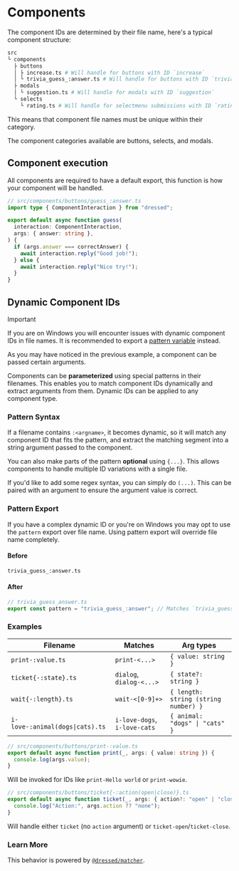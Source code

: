 # Components

The component IDs are determined by their file name, here's a typical component
structure:

```sh
src
└ components
  ├ buttons
  │ ├ increase.ts # Will handle for buttons with ID `increase`
  │ └ trivia_guess_:answer.ts # Will handle for buttons with ID `trivia_guess_(.+)`
  ├ modals
  │ └ suggestion.ts # Will handle for modals with ID `suggestion`
  └ selects
    └ rating.ts # Will handle for selectmenu submissions with ID `rating`
```

This means that component file names must be unique within their category.

The component categories available are buttons, selects, and modals.

## Component execution

All components are required to have a default export, this function is how your
component will be handled.

```ts
// src/components/buttons/guess_:answer.ts
import type { ComponentInteraction } from "dressed";

export default async function guess(
  interaction: ComponentInteraction,
  args: { answer: string },
) {
  if (args.answer === correctAnswer) {
    await interaction.reply("Good job!");
  } else {
    await interaction.reply("Nice try!");
  }
}
```

## Dynamic Component IDs

> [!IMPORTANT]
> If you are on Windows you will encounter issues with dynamic component IDs in file names. It is recommended to export a [pattern variable](#pattern-export) instead.

As you may have noticed in the previous example, a component can be passed certain arguments.

Components can be **parameterized** using special patterns in their filenames. This enables you to match component IDs dynamically and extract arguments from them. Dynamic IDs can be applied to any component type.

### Pattern Syntax

If a filename contains `:<argname>`, it becomes dynamic, so it will match any component ID that fits the pattern, and extract the matching segment into a string argument passed to the component.

You can also make parts of the pattern **optional** using `{...}`. This allows components to handle multiple ID variations with a single file.

If you'd like to add some regex syntax, you can simply do `(...)`. This can be paired with an argument to ensure the argument value is correct.

### Pattern Export

If you have a complex dynamic ID or you're on Windows you may opt to use the `pattern` export over file name. Using pattern export will override file name completely.

#### Before

```sh
trivia_guess_:answer.ts
```

#### After

```ts
// trivia_guess_answer.ts
export const pattern = "trivia_guess_:answer"; // Matches `trivia_guess_([^/]+)` no matter the filename
```

### Examples

| Filename                        | Matches                      | Arg types                            |
| ------------------------------- | ---------------------------- | ------------------------------------ |
| `print-:value.ts`               | `print-<...>`                | `{ value: string }`                  |
| `ticket{-:state}.ts`            | `dialog`, `dialog-<...>`     | `{ state?: string }`                 |
| `wait{-:length}.ts`             | `wait-<[0-9]+>`              | `{ length: string (string number) }` |
| `i-love-:animal(dogs\|cats).ts` | `i-love-dogs`, `i-love-cats` | `{ animal: "dogs" \| "cats" }`       |

```ts
// src/components/buttons/print-:value.ts
export default async function print(_, args: { value: string }) {
  console.log(args.value);
}
```

Will be invoked for IDs like `print-Hello world` or `print-wowie`.

```ts
// src/components/buttons/ticket{-:action(open|close)}.ts
export default async function ticket(_, args: { action?: "open" | "close" }) {
  console.log("Action:", args.action ?? "none");
}
```

Will handle either `ticket` (no `action` argument) or `ticket-open`/`ticket-close`.

### Learn More

This behavior is powered by [`@dressed/matcher`](https://www.npmjs.com/package/@dressed/matcher).
